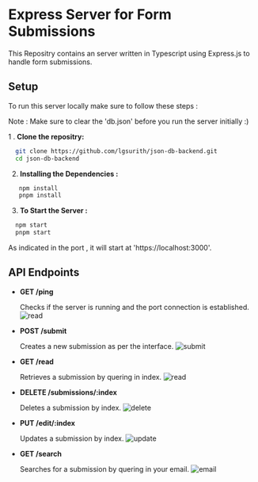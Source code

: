 # Express Server for Form Submissions
This Repositry contains an server written in Typescript using Express.js to handle form submissions.

## Setup
To run this server locally make sure to follow these steps : 

Note : Make sure to clear the 'db.json' before you run the server initially :)

1 . **Clone the repositry:**
```bash
  git clone https://github.com/lgsurith/json-db-backend.git
  cd json-db-backend
```
2. **Installing the Dependencies :**
```bash
   npm install
   pnpm install
```
3. **To Start the Server :**
```bash
  npm start
  pnpm start
```
As indicated in the port , it will start at 'https://localhost:3000'.

## API Endpoints

- **GET /ping**
  
  Checks if the server is running and the port connection is established.
 ![read](https://github.com/lgsurith/json-db-backend/assets/117572209/9d10cc38-c45b-499b-b4c5-e92773490212)

- **POST /submit**
  
  Creates a new submission as per the interface.
  ![submit](https://github.com/lgsurith/json-db-backend/assets/117572209/623613a5-f855-4941-a992-66183d057929)

- **GET /read**
  
  Retrieves a submission by quering in index.
  ![read](https://github.com/lgsurith/json-db-backend/assets/117572209/67153371-3324-42d1-a35e-7e4ef33fc1e2)

- **DELETE /submissions/:index**
  
  Deletes a submission by index.
  ![delete](https://github.com/lgsurith/json-db-backend/assets/117572209/7919a9a7-964b-4580-8544-5e12d64a6169)

- **PUT /edit/:index**
  
  Updates a submission by index.
  ![update](https://github.com/lgsurith/json-db-backend/assets/117572209/bafad76b-9c81-416b-9140-f011886cdfbb)

- **GET /search**
  
  Searches for a submission by quering in your email.
  ![email](https://github.com/lgsurith/json-db-backend/assets/117572209/9d43f6b6-407e-4259-817c-263f7dbc16e8)

  
